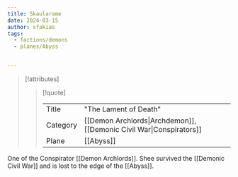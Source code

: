 ```yaml
---
title: Skaularame
date: 2024-03-15
author: sfakias
tags:
  - factions/demons
  - planes/Abyss


---
```

> [!attributes]
> 
> > [!quote]
> >
> > | | |
> > | --- | --- |
> > | Title | "The Lament of Death" |
> > | Category | [[Demon Archlords\|Archdemon]], [[Demonic Civil War\|Conspirators]] |
> > | Plane | [[Abyss]] |

One of the Conspirator [[Demon Archlords]]. Shee survived the [[Demonic Civil War]] and is lost to the edge of the [[Abyss]].